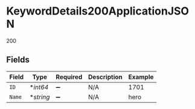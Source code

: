 # KeywordDetails200ApplicationJSON

200


## Fields

| Field              | Type               | Required           | Description        | Example            |
| ------------------ | ------------------ | ------------------ | ------------------ | ------------------ |
| `ID`               | **int64*           | :heavy_minus_sign: | N/A                | 1701               |
| `Name`             | **string*          | :heavy_minus_sign: | N/A                | hero               |
